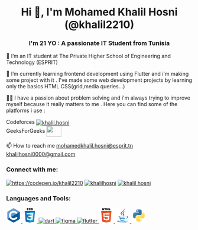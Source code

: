 <h1 align="center">Hi 👋, I'm Mohamed Khalil Hosni (@khalil2210)</h1>
<h3 align="center"> I'm 21 YO : A passionate IT Student from Tunisia</h3>


🔭 I’m an IT student at The Private Higher School of Engineering and Technology (ESPRIT)
 	
🌱 I’m currently learning frontend development using Flutter and i'm making some project with it .
I've made some web development projects by learning only the basics HTML CSS(grid,media queries...)

👨‍💻 I have a passion about problem solving and i'm always trying to improve myself because it really matters to me .
Here you can find some of the platforms i use :
<div>Codeforces
<a href="https://codeforces.com/profile/Khalil.Hosni" target="blank"><img align="center" src="https://raw.githubusercontent.com/rahuldkjain/github-profile-readme-generator/master/src/images/icons/Social/codeforces.svg" alt="khalil.hosni" height="30" width="40" /></a></div>




<div>GeeksForGeeks
<a href="https://auth.geeksforgeeks.org/user/khalilhosni0000" target="blank"><img align="center" src="https://media.geeksforgeeks.org/wp-content/cdn-uploads/gfg_200x200-min.png" height="30" width="40" /></a>
</div>



📫 How to reach me mohamedkhalil.hosni@esprit.tn khalilhosni0000@gmail.com
	
<h3 align="left">Connect with me:</h3>
<p align="left">
<a href="https://codepen.io/khalil2210" target="blank"><img align="center" src="https://raw.githubusercontent.com/rahuldkjain/github-profile-readme-generator/master/src/images/icons/Social/codepen.svg" alt="https://codepen.io/khalil2210" height="30" width="40" /></a>
<a href="https://www.linkedin.com/in/khalilhosni/" target="blank"><img align="center" src="https://raw.githubusercontent.com/rahuldkjain/github-profile-readme-generator/master/src/images/icons/Social/linked-in-alt.svg" alt="khalilhosni" height="30" width="40" /></a>
<a href="https://www.facebook.com/khalilhosni2000/" target="blank"><img align="center" src="https://raw.githubusercontent.com/rahuldkjain/github-profile-readme-generator/master/src/images/icons/Social/facebook.svg" alt="khalil hosni" height="30" width="40" /></a>
</p>

<h3 align="left">Languages and Tools:</h3>
<p align="left"> <a href="https://www.cprogramming.com/" target="_blank" rel="noreferrer"> <img src="https://raw.githubusercontent.com/devicons/devicon/master/icons/c/c-original.svg" alt="c" width="40" height="40"/> </a> <a href="https://www.w3schools.com/css/" target="_blank" rel="noreferrer"> <img src="https://raw.githubusercontent.com/devicons/devicon/master/icons/css3/css3-original-wordmark.svg" alt="css3" width="40" height="40"/> </a> <a href="https://dart.dev" target="_blank" rel="noreferrer"> <img src="https://www.vectorlogo.zone/logos/dartlang/dartlang-icon.svg" alt="dart" width="40" height="40"/> </a> <a href="https://www.figma.com/" target="_blank" rel="noreferrer"> <img src="https://www.vectorlogo.zone/logos/figma/figma-icon.svg" alt="figma" width="40" height="40"/> </a> <a href="https://flutter.dev" target="_blank" rel="noreferrer"> <img src="https://www.vectorlogo.zone/logos/flutterio/flutterio-icon.svg" alt="flutter" width="40" height="40"/> </a> <a href="https://www.w3.org/html/" target="_blank" rel="noreferrer"> <img src="https://raw.githubusercontent.com/devicons/devicon/master/icons/html5/html5-original-wordmark.svg" alt="html5" width="40" height="40"/> </a> <a href="https://www.java.com" target="_blank" rel="noreferrer"> <img src="https://raw.githubusercontent.com/devicons/devicon/master/icons/java/java-original.svg" alt="java" width="40" height="40"/> </a> <a href="https://www.python.org" target="_blank" rel="noreferrer"> <img src="https://raw.githubusercontent.com/devicons/devicon/master/icons/python/python-original.svg" alt="python" width="40" height="40"/> </a> </p>
